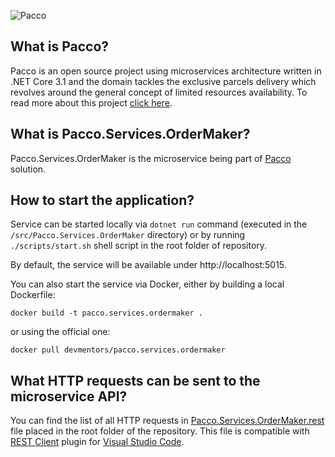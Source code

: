 ![Pacco](https://raw.githubusercontent.com/devmentors/Pacco/master/assets/pacco_logo.png)

**What is Pacco?**
----------------

Pacco is an open source project using microservices architecture written in .NET Core 3.1 and the domain tackles the exclusive parcels delivery which revolves around the general concept of limited resources availability. To read more about this project [click here](https://github.com/devmentors/Pacco).

**What is Pacco.Services.OrderMaker?**
----------------

Pacco.Services.OrderMaker is the microservice being part of [Pacco](https://github.com/devmentors/Pacco) solution.

**How to start the application?**
----------------

Service can be started locally via `dotnet run` command (executed in the `/src/Pacco.Services.OrderMaker` directory) or by running `./scripts/start.sh` shell script in the root folder of repository.

By default, the service will be available under http://localhost:5015.

You can also start the service via Docker, either by building a local Dockerfile: 

`docker build -t pacco.services.ordermaker .` 

or using the official one: 

`docker pull devmentors/pacco.services.ordermaker`

**What HTTP requests can be sent to the microservice API?**
----------------

You can find the list of all HTTP requests in [Pacco.Services.OrderMaker.rest](https://github.com/devmentors/Pacco.Services.OrderMaker/blob/master/Pacco.Services.OrderMaker.rest) file placed in the root folder of the repository.
This file is compatible with [REST Client](https://marketplace.visualstudio.com/items?itemName=humao.rest-client) plugin for [Visual Studio Code](https://code.visualstudio.com). 
